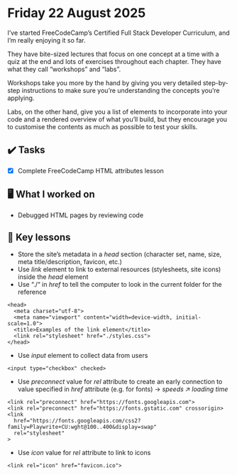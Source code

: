 # Friday 22 August 2025

I’ve started FreeCodeCamp’s Certified Full Stack Developer Curriculum, and I’m really enjoying it so far.

They have bite-sized lectures that focus on one concept at a time with a quiz at the end and lots of exercises throughout each chapter. They have what they call “workshops” and “labs”.

Workshops take you more by the hand by giving you very detailed step-by-step instructions to make sure you’re understanding the concepts you’re applying.

Labs, on the other hand, give you a list of elements to incorporate into your code and a rendered overview of what you’ll build, but they encourage you to customise the contents as much as possible to test your skills.

## ✔️ Tasks

- [x] Complete FreeCodeCamp HTML attributes lesson

## 🖥️ What I worked on

- Debugged HTML pages by reviewing code

## 📓 Key lessons

- Store the site’s metadata in a *head* section (character set, name, size, meta title/description, favicon, etc.)
- Use *link* element to link to external resources (stylesheets, site icons) inside the *head* element
- Use “./“ in *href* to tell the computer to look in the current folder for the reference
```
<head>
  <meta charset="utf-8">
  <meta name="viewport" content="width=device-width, initial-scale=1.0">
  <title>Examples of the link element</title>
  <link rel="stylesheet" href="./styles.css">
</head>
```
- Use *input* element to collect data from users
```
<input type="checkbox" checked>
```
- Use *preconnect* value for *rel* attribute to create an early connection to value specified in *href* attribute (e.g. for fonts) → *speeds ↗ loading time*
```
<link rel="preconnect" href="https://fonts.googleapis.com">
<link rel="preconnect" href="https://fonts.gstatic.com" crossorigin>
<link
  href="https://fonts.googleapis.com/css2?family=Playwrite+CU:wght@100..400&display=swap"
  rel="stylesheet"
>
```
- Use *icon* value for *rel* attribute to link to icons
```
<link rel="icon" href="favicon.ico">
```
